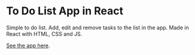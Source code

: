 # To Do List App in React

Simple to do list. Add, edit and remove tasks to the list in the app. 
Made in React with HTML, CSS and JS.

[See the app here](https://zaynejaz.github.io/react-todo-list-app).
